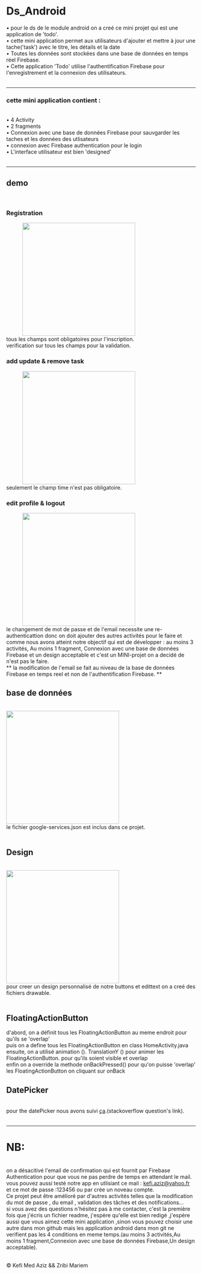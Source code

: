 # Ds_Android
• pour le ds de le module android on a creé ce mini projet qui est une application de 'todo'.
<br/>• cette mini application permet aux utilisateurs d'ajouter et mettre à jour une tache('task') avec le titre, les détails et la date
<br/>• Toutes les données sont stockées dans une base de données en temps réel Firebase.
<br/>• Cette application 'Todo' utilise l'authentification Firebase pour l'enregistrement et la connexion des utilisateurs.
<br/>
<br/>
- - -
### cette mini application contient :
 <br/>• 4 Activity
 <br/>• 2 fragments
 <br/>• Connexion avec une base de données Firebase pour sauvgarder les taches et les données des utlisateurs
 <br/>• connexion avec Firebase authentication pour le login
 <br/>• L'interface utilisateur est bien 'designed'
<br/>
<br/>
- - -
## demo
&nbsp;&nbsp;
### Registration
&nbsp; &nbsp;  &nbsp; &nbsp; &nbsp; &nbsp;<img align="top" src="https://github.com/KMaziz/Ds_Android/blob/main/screenshoots/registration.gif" width="300">
&nbsp; &nbsp; &nbsp; &nbsp;
<br>
tous les champs sont obligatoires pour l'inscription.
<br>verification sur tous les champs pour la validation.
<br/>
### add update & remove task
&nbsp; &nbsp;  &nbsp; &nbsp; &nbsp; &nbsp;<img align="top" src="https://github.com/KMaziz/Ds_Android/blob/main/screenshoots/ADD_update_task.gif" width="300">
&nbsp; &nbsp; &nbsp; &nbsp;
<br/>
seulement le champ time n'est pas obligatoire.
<br/>
### edit profile & logout
&nbsp; &nbsp;  &nbsp; &nbsp; &nbsp; &nbsp;<img align="top" src="https://github.com/KMaziz/Ds_Android/blob/main/screenshoots/profile.gif" width="300">
&nbsp; &nbsp; &nbsp; &nbsp;
<br/>le changement de mot de passe et de l'email necessite une re-authenticattion donc on doit ajouter des autres activités pour le faire et comme nous avons atteint notre objectif qui est de développer : au moins 3 activités, Au moins 1 fragment, Connexion avec une base de données Firebase et un design acceptable  et c'est un MINI-projet on a decidé de n'est pas le faire. <br/>** la modification de l'email se fait au niveau de la base de données Firebase en temps reel et non de l'authentification Firebase. **<br/>
## base de données
<br/><img align="top" src="https://github.com/KMaziz/Ds_Android/blob/main/screenshoots/db.PNG" width="300"><br/>le fichier google-services.json est inclus dans ce projet.<br/><br/>
## Design
<br/><img align="top" src="https://github.com/KMaziz/Ds_Android/blob/main/screenshoots/drawble.PNG" width="300">
<br/>pour creer un design personnalisé de notre buttons et edittext on a creé des fichiers drawable.
<br/>
<br/>
## FloatingActionButton
d'abord, on a définit tous les FloatingActionButton au meme endroit pour qu'ils se 'overlap'
<br/> puis on a define tous les FloatingActionButton en class HomeActivity.java
<br/> ensuite, on a utilisé animation (). TranslationY () pour animer les FloatingActionButton. pour qu'ils soient visible et overlap
<br/> enfin on a override la methode onBackPressed() pour qu'on puisse 'overlap' les FloatingActionButton on cliquant sur onBack
<br/>
## DatePicker
<br/>pour the datePicker nous avons suivi [ça](https://stackoverflow.com/questions/14933330/datepicker-how-to-popup-datepicker-when-click-on-edittext).(stackoverflow question's link).
<br><br>
- - -
# NB:
<br>on a désacitivé l'email de confirmation qui est fournit par Firebase Authentication pour que vous ne pas perdre de temps en attendant le mail.<br/>vous pouvez aussi testé notre app en utlisiant ce mail : kefi.aziz@yahoo.fr et ce mot de passe :123456 ou par crée un noveau compte.
<br/>Ce projet peut être amélioré par d'autres activités telles que la modification du mot de passe , du email , validation des tâches et des notifications...<br/>
si vous avez des questions n'hésitez pas à me contacter, c'est la première fois que j'écris un fichier readme, j'espère qu'elle est bien redigé ,j'espère aussi que vous aimez cette mini application ,sinon vous pouvez choisir une autre dans mon github mais les application android dans mon git ne verifient pas les 4 conditions en meme temps.(au moins 3 activités,Au moins 1 fragment,Connexion avec une base de données Firebase,Un design acceptable).
<br/>

<br/>
© Kefi Med Aziz && Zribi Mariem
